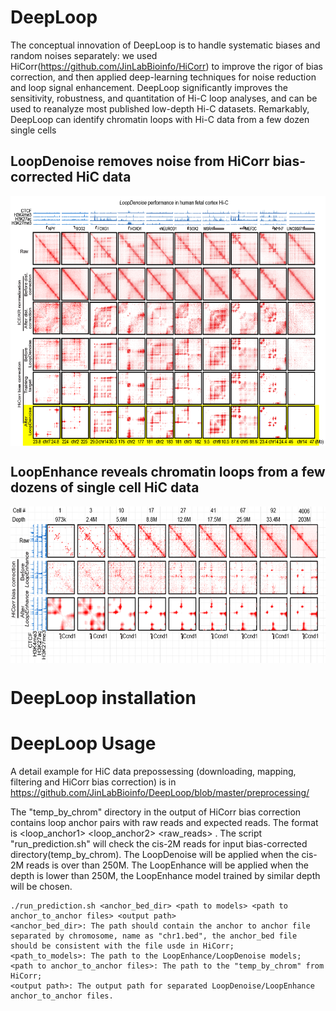 # DeepLoop
The conceptual innovation of DeepLoop is to handle systematic biases and random noises separately: we used HiCorr(https://github.com/JinLabBioinfo/HiCorr) to improve the rigor of bias correction, and then applied deep-learning techniques for noise reduction and loop signal enhancement. DeepLoop significantly improves the sensitivity, robustness, and quantitation of Hi-C loop analyses, and can be used to reanalyze most published low-depth Hi-C datasets. Remarkably, DeepLoop can identify chromatin loops with Hi-C data from a few dozen single cells

## LoopDenoise removes noise from HiCorr bias-corrected HiC data
<p align="center">
<img align="center" src="https://github.com/JinLabBioinfo/DeepLoop/blob/master/images/LoopDenoise.example.PNG" width="600" height="400">
</p>


## LoopEnhance reveals chromatin loops from a few dozens of single cell HiC data
<p align="center">
<img align="center" src="https://github.com/JinLabBioinfo/DeepLoop/blob/master/images/LoopEnhance_examples_sc.PNG" width="600" height="250">
</p>

# DeepLoop installation



# DeepLoop Usage
A detail example for HiC data prepossessing (downloading, mapping, filtering and HiCorr bias correction) is in https://github.com/JinLabBioinfo/DeepLoop/blob/master/preprocessing/

The "temp_by_chrom" directory in the output of HiCorr bias correction contains loop anchor pairs with raw reads and expected reads. 
The format is <loop_anchor1> <loop_anchor2> <raw_reads> <expected reads>. 
The script "run_prediction.sh" will check the cis-2M reads for input bias-corrected directory(temp_by_chrom). The LoopDenoise will be applied when the cis-2M reads is over than 250M. The LoopEnhance will be applied when the depth is lower than 250M, the LoopEnhance model trained by similar depth will be chosen.
```
./run_prediction.sh <anchor_bed_dir> <path to models> <path to anchor_to_anchor files> <output path>
<anchor_bed_dir>: The path should contain the anchor to anchor file separated by chromosome, name as "chr1.bed", the anchor_bed file should be consistent with the file usde in HiCorr;
<path_to_models>: The path to the LoopEnhance/LoopDenoise models;
<path to anchor_to_anchor files>: The path to the "temp_by_chrom" from HiCorr;
<output path>: The output path for separated LoopDenoise/LoopEnhance anchor_to_anchor files.
```



